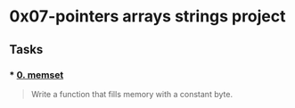 # 0x07-pointers arrays strings project

## **Tasks**
### * [0. memset](./0-memset.c)
> Write a function that fills memory with a constant byte.

